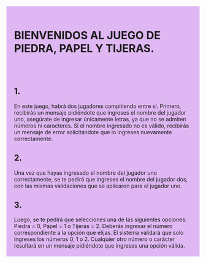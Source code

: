 <div  style="background-color: #DFB7F3;  padding: 20px;"> <h1><b>BIENVENIDOS AL JUEGO DE PIEDRA, PAPEL Y TIJERAS.</b></h1><br><br>

<p> <h2> <b>1.</b></h2>En este juego, habrá dos jugadores compitiendo entre sí. Primero, recibirás un mensaje pidiéndote que ingreses
  el nombre del jugador uno, asegúrate de ingresar únicamente letras, ya que no se admiten números ni caracteres. Si el nombre
  ingresado no es válido, recibirás un mensaje de error solicitándote que lo ingreses nuevamente correctamente.<br>

<h2> <b>2.</b></h2>Una vez que hayas ingresado el nombre del jugador uno correctamente, se te pedirá que ingreses el nombre del jugador dos, 
con las mismas validaciones que se aplicaron para el jugador uno.<br>

<h2> <b>3.</b></h2>Luego, se te pedirá que selecciones una de las siguientes opciones: Piedra = 0, Papel = 1 o Tijeras = 2. 
Deberás ingresar el número correspondiente a la opción que elijas. El sistema validará que solo ingreses los números 0, 1 o 2. 
Cualquier otro número o carácter resultará en un mensaje pidiéndote que ingreses una opción válida.<br>
